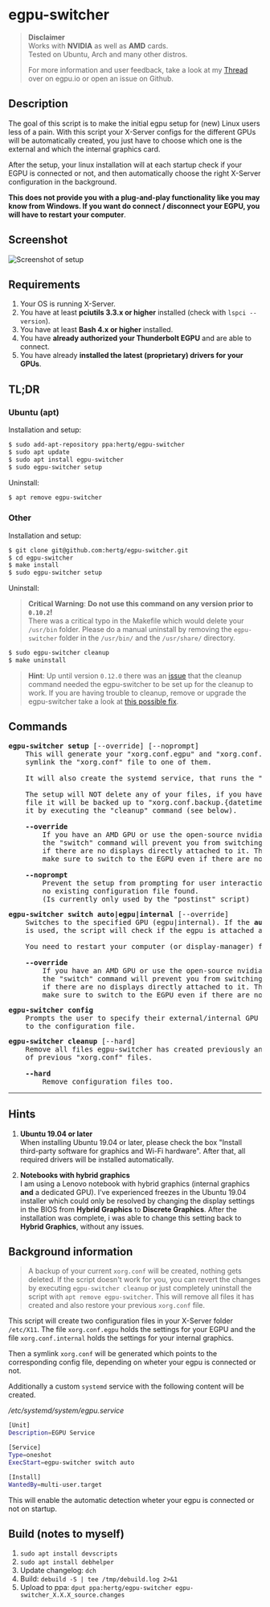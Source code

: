 # egpu-switcher

> **Disclaimer**\
> Works with **NVIDIA** as well as **AMD** cards.\
> Tested on Ubuntu, Arch and many other distros.
>
> For more information and user feedback, take a look at my [Thread](https://egpu.io/forums/thunderbolt-linux-setup/ubuntu-19-04-easy-to-use-setup-script-for-your-egpu/) over on egpu.io or open an issue on Github.

## Description
The goal of this script is to make the initial egpu setup for (new) Linux users less of a pain. With this script your X-Server configs for the different GPUs will be automatically created, you just have to choose which one is the external and which the internal graphics card.

After the setup, your linux installation will at each startup check if your EGPU is connected or not, and then automatically choose the right X-Server configuration in the background.

**This does not provide you with a plug-and-play functionality like you may know from Windows. If you want do connect / disconnect your EGPU, you will have to restart your computer**.

## Screenshot
![Screenshot of setup](https://raw.githubusercontent.com/hertg/egpu-switcher/master/images/screenshot_setup.png)

## Requirements
1. Your OS is running X-Server.
1. You have at least **pciutils 3.3.x or higher** installed (check with `lspci --version`).
1. You have at least **Bash 4.x or higher** installed.
1. You have **already authorized your Thunderbolt EGPU** and are able to connect.
1. You have already **installed the latest (proprietary) drivers for your GPUs**.

## TL;DR

### Ubuntu (apt)
Installation and setup:
```bash
$ sudo add-apt-repository ppa:hertg/egpu-switcher
$ sudo apt update
$ sudo apt install egpu-switcher
$ sudo egpu-switcher setup
```

Uninstall:
```bash
$ apt remove egpu-switcher
```

### Other
Installation and setup:
```bash
$ git clone git@github.com:hertg/egpu-switcher.git
$ cd egpu-switcher
$ make install
$ sudo egpu-switcher setup
```

Uninstall: 
> **Critical Warning**: **Do not use this command on any version prior to `0.10.2`!**\
> There was a critical typo in the Makefile which would delete your `/usr/bin` folder. Please do a manual uninstall by removing the `egpu-switcher` folder in the `/usr/bin/` and the `/usr/share/` directory.
```bash
$ sudo egpu-switcher cleanup
$ make uninstall
```

> **Hint**: Up until version `0.12.0` there was an [issue](https://github.com/hertg/egpu-switcher/issues/25) that the cleanup command needed the egpu-switcher to be set up for the cleanup to work. If you are having trouble to cleanup, remove or upgrade the egpu-switcher take a look at [this possible fix](https://github.com/hertg/egpu-switcher/issues/25#issuecomment-590728815).

## Commands
<pre>
<b>egpu-switcher setup</b> [--override] [--noprompt]
    This will generate your "xorg.conf.egpu" and "xorg.conf.internal" files and 
    symlink the "xorg.conf" file to one of them.

    It will also create the systemd service, that runs the "switch" command on each startup.

    The setup will NOT delete any of your files, if you have an existing "xorg.conf"
    file it will be backed up to "xorg.conf.backup.{datetime}". You can later revert
    it by executing the "cleanup" command (see below).

    <b>--override</b>
        If you have an AMD GPU or use the open-source nvidia drivers, 
        the "switch" command will prevent you from switching to the EGPU
        if there are no displays directly attached to it. This flag will
        make sure to switch to the EGPU even if there are no displays attached.

    <b>--noprompt</b>
        Prevent the setup from prompting for user interaction if there is
        no existing configuration file found. 
        (Is currently only used by the "postinst" script)
</pre>

<pre>
<b>egpu-switcher switch auto|egpu|internal</b> [--override]
    Switches to the specified GPU (egpu|internal). If the <b>auto</b> parameter 
    is used, the script will check if the egpu is attached and switch accordingly.
    
    You need to restart your computer (or display-manager) for this to take effect.

    <b>--override</b>
        If you have an AMD GPU or use the open-source nvidia drivers, 
        the "switch" command will prevent you from switching to the EGPU
        if there are no displays directly attached to it. This flag will
        make sure to switch to the EGPU even if there are no displays attached.
</pre>

<pre>
<b>egpu-switcher config</b>
    Prompts the user to specify their external/internal GPU and saves their answer
    to the configuration file.
</pre>

<pre>
<b>egpu-switcher cleanup</b> [--hard]
    Remove all files egpu-switcher has created previously and restore the backup
    of previous "xorg.conf" files.

    <b>--hard</b>
        Remove configuration files too.
</pre>

---

## Hints

1. **Ubuntu 19.04 or later**\
When installing Ubuntu 19.04 or later, please check the box "Install third-party software for graphics and Wi-Fi hardware". After that, all required drivers will be installed automatically.

1. **Notebooks with hybrid graphics**\
I am using a Lenovo notebook with hybrid graphics (internal graphics **and** a dedicated GPU). I've experienced freezes in the Ubuntu 19.04 installer which could only be resolved by changing the display settings in the BIOS from **Hybrid Graphics** to **Discrete Graphics**. After the installation was complete, i was able to change this setting back to **Hybrid Graphics**, without any issues.

## Background information
> A backup of your current `xorg.conf` will be created, nothing gets deleted. If the script doesn't work for you, you can revert the changes by executing `egpu-switcher cleanup` or just completely uninstall the script with `apt remove egpu-switcher`. This will remove all files it has created and also restore your previous `xorg.conf` file.

This script will create two configuration files in your X-Server folder `/etc/X11`.
The file `xorg.conf.egpu` holds the settings for your EGPU and the file `xorg.conf.internal` holds the settings for your internal graphics.

Then a symlink `xorg.conf` will be generated which points to the corresponding config file, depending on wheter your egpu is connected or not.

Additionally a custom `systemd` service with the following content will be created.

*/etc/systemd/system/egpu.service*
```bash
[Unit]
Description=EGPU Service

[Service]
Type=oneshot
ExecStart=egpu-switcher switch auto

[Install]
WantedBy=multi-user.target
```

This will enable the automatic detection wheter your egpu is connected or not on startup.

## Build (notes to myself)
1. `sudo apt install devscripts`
1. `sudo apt install debhelper`
1. Update changelog: `dch`
1. Build: `debuild -S | tee /tmp/debuild.log 2>&1`
1. Upload to ppa: `dput ppa:hertg/egpu-switcher egpu-switcher_X.X.X_source.changes`
